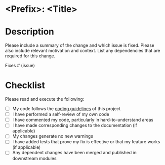 # \<Prefix\>: \<Title\>

# Description

Please include a summary of the change and which issue is fixed. Please also include relevant motivation and context. List any dependencies that are required for this change.

Fixes # (issue)

# Checklist

Please read and execute the following:

- [ ] My code follows the [coding guidelines](/faebryk/faebryk/blob/main/docs/CODING_GUIDELINES.md) of this project
- [ ] I have performed a self-review of my own code
- [ ] I have commented my code, particularly in hard-to-understand areas
- [ ] I have made corresponding changes to the documentation (if applicable)
- [ ] My changes generate no new warnings
- [ ] I have added tests that prove my fix is effective or that my feature works (if applicable)
- [ ] Any dependent changes have been merged and published in downstream modules
